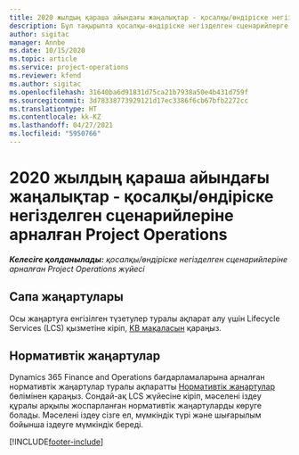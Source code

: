 ```yaml
---
title: 2020 жылдың қараша айындағы жаңалықтар - қосалқы/өндіріске негізделген сценарийлеріне арналған Project Operations
description: Бұл тақырыпта қосалқы-өндіріске негізделген сценарийлерге арналған Project Operations бағдарламасының 2020 жылғы қараша айы шығарылымындағы сапа жаңартулары туралы ақпарат берілген.
author: sigitac
manager: Annbe
ms.date: 10/15/2020
ms.topic: article
ms.service: project-operations
ms.reviewer: kfend
ms.author: sigitac
ms.openlocfilehash: 31640ba6d91831d75ca21b7938a50e4b431d759f
ms.sourcegitcommit: 3d78338773929121d17ec3386f6cb67bfb2272cc
ms.translationtype: HT
ms.contentlocale: kk-KZ
ms.lasthandoff: 04/27/2021
ms.locfileid: "5950766"
---
```

# <a name="whats-new-november-2020---project-operations-for-stockedproduction-based-scenarios"></a>2020 жылдың қараша айындағы жаңалықтар - қосалқы/өндіріске негізделген сценарийлеріне арналған Project Operations

_**Келесіге қолданылады:** қосалқы/өндіріске негізделген сценарийлеріне арналған Project Operations жүйесі_

## <a name="quality-updates"></a>Сапа жаңартулары

Осы жаңартуға енгізілген түзетулер туралы ақпарат алу үшін Lifecycle Services (LCS) қызметіне кіріп, [KB мақаласын](https://fix.lcs.dynamics.com/Issue/Details?bugId=488609&amp;dbType=3&amp;qc=8251e8e1d5e2386de850599926c1adc3fec8e2ba25308036d22cdfe0a1c28fc7) қараңыз.

## <a name="regulatory-updates"></a>Нормативтік жаңартулар

Dynamics 365 Finance and Operations бағдарламаларына арналған нормативтік жаңартулар туралы ақпаратты [Нормативтік жаңартулар](/dynamics365/finance/localizations/regulatory-updates) бөлімінен қараңыз. Сондай-ақ LCS жүйесіне кіріп, мәселені іздеу құралы арқылы жоспарланған нормативтік жаңартуларды көруге болады. Мәселені іздеу сізге ел, мүмкіндік түрі және шығарылым бойынша іздеуге мүмкіндік береді.


[!INCLUDE[footer-include](../../includes/footer-banner.md)]